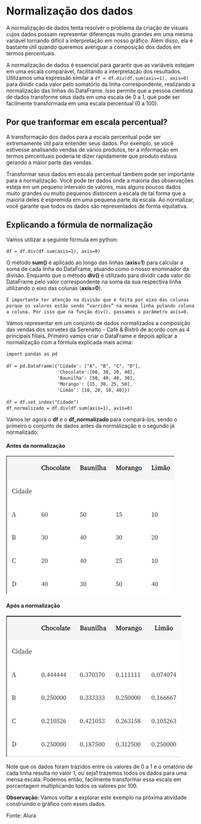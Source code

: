 # Normalização dos dados

A normalização de dados tenta resolver o problema da criação de visuais cujos dados possam representar diferenças muito grandes em uma mesma variável tornando difícil a interpretação em nosso gráfico. Além disso, ela é bastante útil quando queremos averiguar a composição dos dados em termos percentuais.

A normalização de dados é essencial para garantir que as variáveis estejam em uma escala comparável, facilitando a interpretação dos resultados. Utilizamos uma expressão similar a ```df = df.div(df.sum(axis=1), axis=0)``` para dividir cada valor pelo somatório da linha correspondente, realizando a normalização das linhas do DataFrame. Isso permite que a pessoa cientista de dados transforme seus dads em uma escala de 0 a 1, que pode ser facilmente transformada em uma escala percentual (0 a 100).

## Por que tranformar em escala percentual?

A transformação dos dados para a escala percentual pode ser extremamente útil para entender seus dados. Por exemplo, se você estivesse analisando vendas de vários produtos, ter a informação em termos percentuais poderia te dizer rapidamente que produto estava gerando a maior parte das vendas.

Transformar seus dados em escala percentual támbem pode ser importante para a normalização. Você pode ter dados onde a maioria das observações esteja em um pequeno intervalo de valores, mas alguns poucos dados muito grandes ou muito pequenos distorcem a escala de tal forma que a maioria deles é espremida em uma pequena parte da escala. Ao normalizar, você garante que todos os dados são representados de forma equitativa.

## Explicando a fórmula de normalização

Vamos utilizar a seguinte fórmula em python:

```
df = df.div(df.sum(axis=1), axis=0)
```

O método **sum()** é aplicado ao longo das linhas (**axis=1**) para calcular a soma de cada linha do DataFrame, atuando como o nosso enominador da divisão. Enquanto que o método **div()** é utilizado para dividir cada valor do DataFrame pelo valor correspondente na soma da sua respectiva linha utilizando o eixo das colunas (**axis=0**).

    É importante ter atenção na divisão que é feita por eixo das colunas porque os valores estão sendo “varridos” na mesma linha pulando coluna a coluna. Por isso que na função div(), passamos o parâmetro axis=0.

Vamos representar em um conjunto de dados normalizados a composição das vendas dos sorvetes da Serenatto - Café & Bistrô de acordo com as 4 principais filiais. Primeiro vamos criar o DataFrame e depois aplicar a normalização com a fórmula explicada mais acima:

```
import pandas as pd

df = pd.DataFrame({'Cidade': ["A", "B", "C", "D"],
                   'Chocolate':[60, 30, 20, 40],
                   'Baunilha': [50, 40, 40, 30],
                   'Morango': [15, 30, 25, 50],
                   'Limão': [10, 20, 10, 40]})

df = df.set_index("Cidade")
df_normalizado = df.div(df.sum(axis=1), axis=0)

```

Vamos ler agora o **df** e o **df_normalizado** para compará-los, sendo o primeiro o conjunto de dados antes da normalização e o segundo já normalizado:

#### Antes da normalização 

![Normalizacao 1](../ASSETS/normalizacao1.png)

#### Após a normalização

![Normalizacao 2](../ASSETS/normalizacao2.png)

Note que os dados foram trazidos entre os valores de 0 a 1 e o omatório de cada linha resulta no valor 1, ou seja1 trazemos todos os dados para uma mensa escala. Podemos então, facilmente transformar essa escala em porcentagem multiplicando todos os valores por 100.

**Observação:** Vamos voltar a explorar este exemplo na próxima atividade construindo o gráfico com esses dados.

Fonte: Alura